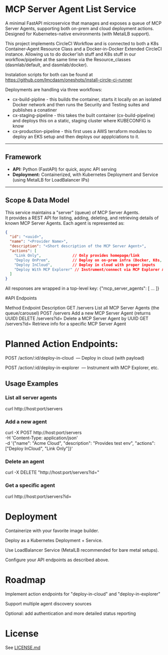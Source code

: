 # MCP Server Agent List Service

A minimal FastAPI microservice that manages and exposes a queue of MCP Server Agents, supporting both on-prem and cloud deployment actions. Designed for Kubernetes-native environments (with MetalLB support).

This project implements CircleCI Workflow and is connected to both a K8s Container-Agent Resource Class and a Docker-in-Docker Extended CircleCI instance. Allowing us to do docker'ish stuff and K8s stuff in our workflow/pipeline at the same time via the Resource_classes (dasmlab/default, and dasmlab/docker). 

Instalation scripts for both can be found at https://github.com/lmcdasm/oneshots/install-circle-ci-runner

Deployments are handling via three workflows:
 - cx-build-pipline - this builds the container, starts it locally on an isolated Docker network and then runs the Security and Testing suites and publishes a conatiner
 - cx-staging-pipeline - this takes the built container (cx-build-pipeline) and deploys this on a static, staging cluster where KUBECONFIG is know
 - cx-production-pipeline - this first uses a AWS terraform modules to deploy an EKS setup and then deploys our appplciations to it.

---

## Framework

- **API:** Python (FastAPI) for quick, async API serving
- **Deployment:** Containerized, with Kubernetes Deployment and Service (using MetalLB for LoadBalancer IPs)

---

## Scope & Data Model

This service maintains a "server" (queue) of MCP Server Agents.  
It provides a REST API for listing, adding, deleting, and retrieving details of known MCP Server Agents. Each agent is represented as:

```json
{
  "id": "<uuid>",
  "name": "<Provider Name>",
  "description": "<Short description of the MCP Server Agent>",
  "actions": [
    "Link Only",              // Only provides homepage/link
    "Deploy OnPrem",          // Deploy on on-prem infra (Docker, K8s, etc.)
    "Deploy InCloud",         // Deploy in cloud with proper inputs
    "Deploy With MCP Explorer" // Instrument/connect via MCP Explorer Application
  ]
}
```

All responses are wrapped in a top-level key:
{"mcp_server_agents": [ ... ]}

#API Endpoints

Method	Endpoint	        Description
GET	    /servers	        List all MCP Server Agents (the queue/carousel)
POST	/servers	        Add a new MCP Server Agent (returns UUID)
DELETE	/servers?id=<uuid>	Delete a MCP Server Agent by UUID
GET	    /servers?id=<uuid>	Retrieve info for a specific MCP Server Agent

# Planned Action Endpoints:

POST /action/:id/deploy-in-cloud  — Deploy in cloud (with payload)

POST /action/:id/deploy-in-explorer  — Instrument with MCP Explorer, etc.

## Usage Examples
### List all server agents
curl http://host:port/servers

### Add a new agent
curl -X POST http://host:port/servers \
     -H 'Content-Type: application/json' \
     -d '{"name": "Acme Cloud", "description": "Provides test env", "actions": ["Deploy InCloud", "Link Only"]}'

### Delete an agent
curl -X DELETE "http://host:port/servers?id=<uuid>"

### Get a specific agent
curl http://host:port/servers?id=<uuid>

# Deployment

Containerize with your favorite image builder.

Deploy as a Kubernetes Deployment + Service.

Use LoadBalancer Service (MetalLB recommended for bare metal setups).

Configure your API endpoints as described above.

# Roadmap

Implement action endpoints for "deploy-in-cloud" and "deploy-in-explorer"

Support multiple agent discovery sources

Optional: add authentication and more detailed status reporting

# License
See [LICENSE.md](./LICENSE.md)
